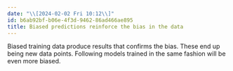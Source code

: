 ```yaml
---
date: "\\[2024-02-02 Fri 10:12\\]"
id: b6ab92bf-b06e-4f3d-9462-86ad466ae895
title: Biased predictions reinforce the bias in the data
---
```


Biased training data produce results that confirms the bias. These end up being new data points. Following models trained in the same fashion will be even more biased.
